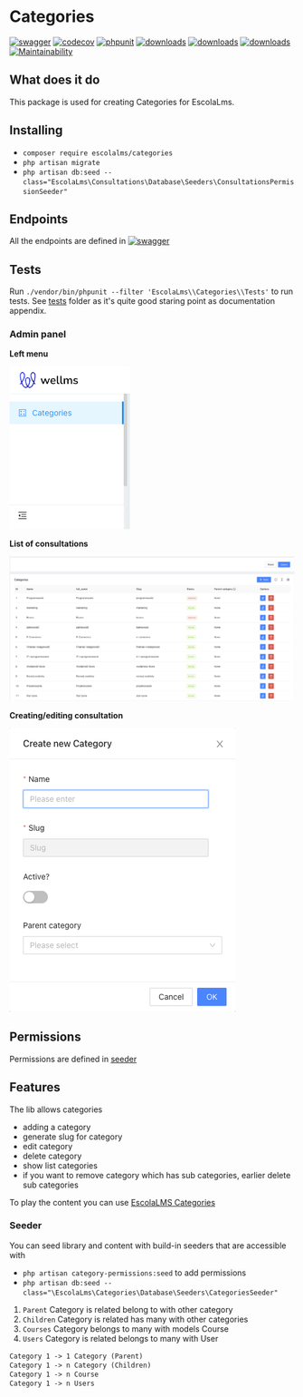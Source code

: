 # Categories

[![swagger](https://img.shields.io/badge/documentation-swagger-green)](https://escolalms.github.io/Categories/)
[![codecov](https://codecov.io/gh/EscolaLMS/Categories/branch/main/graph/badge.svg?token=ci4VPQbrOI)](https://codecov.io/gh/EscolaLMS/Categories)
[![phpunit](https://github.com/EscolaLMS/Categories/actions/workflows/test.yml/badge.svg)](https://github.com/EscolaLMS/Categories/actions/workflows/test.yml)
[![downloads](https://img.shields.io/packagist/dt/escolalms/categories)](https://packagist.org/packages/escolalms/categories)
[![downloads](https://img.shields.io/packagist/v/escolalms/categories)](https://packagist.org/packages/escolalms/categories)
[![downloads](https://img.shields.io/packagist/l/escolalms/categories)](https://packagist.org/packages/escolalms/categories)
[![Maintainability](https://api.codeclimate.com/v1/badges/f0a1f2b4df55306155eb/maintainability)](https://codeclimate.com/github/EscolaLMS/Categories/maintainability)

## What does it do

This package is used for creating Categories for EscolaLms.

## Installing

- `composer require escolalms/categories`
- `php artisan migrate`
- `php artisan db:seed --class="EscolaLms\Consultations\Database\Seeders\ConsultationsPermissionSeeder"`

## Endpoints

All the endpoints are defined in [![swagger](https://img.shields.io/badge/documentation-swagger-green)](https://escolalms.github.io/Categories/)

## Tests

Run `./vendor/bin/phpunit --filter 'EscolaLms\\Categories\\Tests'` to run tests. See [tests](tests) folder as it's quite good staring point as documentation appendix.

### Admin panel

**Left menu**

![Menu](docs/menu.png "Menu")

**List of consultations**

![List of categories](docs/list.png "List of categories")

**Creating/editing consultation**

![Creating/editing category](docs/create.png "Creating or editing category")

## Permissions

Permissions are defined in [seeder](vendor/escolalms/categories/database/seeders/CategoriesPermissionSeeder.php)

## Features

The lib allows categories

- adding a category
- generate slug for category
- edit category
- delete category
- show list categories
- if you want to remove category which has sub categories, earlier delete sub categories

To play the content you can use [EscolaLMS Categories](https://github.com/EscolaLMS/Categories)

### Seeder

You can seed library and content with build-in seeders that are accessible with

- `php artisan category-permissions:seed` to add permissions
- `php artisan db:seed --class="\EscolaLms\Categories\Database\Seeders\CategoriesSeeder"`

1. `Parent` Category is related belong to with other category
2. `Children` Category is related has many with other categories
3. `Courses` Category belongs to many with models Course
4. `Users` Category is related belongs to many with User
```
Category 1 -> 1 Category (Parent)
Category 1 -> n Category (Children)
Category 1 -> n Course
Category 1 -> n Users
```
